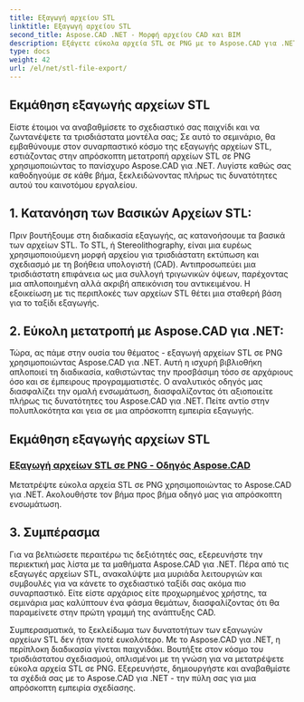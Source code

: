 ```yaml
---
title: Εξαγωγή αρχείου STL
linktitle: Εξαγωγή αρχείου STL
second_title: Aspose.CAD .NET - Μορφή αρχείου CAD και BIM
description: Εξάγετε εύκολα αρχεία STL σε PNG με το Aspose.CAD για .NET. Ο βήμα προς βήμα οδηγός μας εξασφαλίζει απρόσκοπτη ενσωμάτωση. Μάθετε μέσω του Aspose.CAD For .NET tutorials.
type: docs
weight: 42
url: /el/net/stl-file-export/
---
```


## Εκμάθηση εξαγωγής αρχείων STL

Είστε έτοιμοι να αναβαθμίσετε το σχεδιαστικό σας παιχνίδι και να ζωντανέψετε τα τρισδιάστατα μοντέλα σας; Σε αυτό το σεμινάριο, θα εμβαθύνουμε στον συναρπαστικό κόσμο της εξαγωγής αρχείων STL, εστιάζοντας στην απρόσκοπτη μετατροπή αρχείων STL σε PNG χρησιμοποιώντας το πανίσχυρο Aspose.CAD για .NET. Λυγίστε καθώς σας καθοδηγούμε σε κάθε βήμα, ξεκλειδώνοντας πλήρως τις δυνατότητες αυτού του καινοτόμου εργαλείου.

## 1. Κατανόηση των Βασικών Αρχείων STL:

Πριν βουτήξουμε στη διαδικασία εξαγωγής, ας κατανοήσουμε τα βασικά των αρχείων STL. Το STL, ή Stereolithography, είναι μια ευρέως χρησιμοποιούμενη μορφή αρχείου για τρισδιάστατη εκτύπωση και σχεδιασμό με τη βοήθεια υπολογιστή (CAD). Αντιπροσωπεύει μια τρισδιάστατη επιφάνεια ως μια συλλογή τριγωνικών όψεων, παρέχοντας μια απλοποιημένη αλλά ακριβή απεικόνιση του αντικειμένου. Η εξοικείωση με τις περιπλοκές των αρχείων STL θέτει μια σταθερή βάση για το ταξίδι εξαγωγής.

## 2. Εύκολη μετατροπή με Aspose.CAD για .NET:

Τώρα, ας πάμε στην ουσία του θέματος - εξαγωγή αρχείων STL σε PNG χρησιμοποιώντας Aspose.CAD για .NET. Αυτή η ισχυρή βιβλιοθήκη απλοποιεί τη διαδικασία, καθιστώντας την προσβάσιμη τόσο σε αρχάριους όσο και σε έμπειρους προγραμματιστές. Ο αναλυτικός οδηγός μας διασφαλίζει την ομαλή ενσωμάτωση, διασφαλίζοντας ότι αξιοποιείτε πλήρως τις δυνατότητες του Aspose.CAD για .NET. Πείτε αντίο στην πολυπλοκότητα και γεια σε μια απρόσκοπτη εμπειρία εξαγωγής.

## Εκμάθηση εξαγωγής αρχείων STL
### [Εξαγωγή αρχείων STL σε PNG - Οδηγός Aspose.CAD](./exporting-stl-files-to-png/)
Μετατρέψτε εύκολα αρχεία STL σε PNG χρησιμοποιώντας το Aspose.CAD για .NET. Ακολουθήστε τον βήμα προς βήμα οδηγό μας για απρόσκοπτη ενσωμάτωση.

## 3. Συμπέρασμα

Για να βελτιώσετε περαιτέρω τις δεξιότητές σας, εξερευνήστε την περιεκτική μας λίστα με τα μαθήματα Aspose.CAD για .NET. Πέρα από τις εξαγωγές αρχείων STL, ανακαλύψτε μια μυριάδα λειτουργιών και συμβουλές για να κάνετε το σχεδιαστικό ταξίδι σας ακόμα πιο συναρπαστικό. Είτε είστε αρχάριος είτε προχωρημένος χρήστης, τα σεμινάρια μας καλύπτουν ένα φάσμα θεμάτων, διασφαλίζοντας ότι θα παραμείνετε στην πρώτη γραμμή της ανάπτυξης CAD.

Συμπερασματικά, το ξεκλείδωμα των δυνατοτήτων των εξαγωγών αρχείων STL δεν ήταν ποτέ ευκολότερο. Με το Aspose.CAD για .NET, η περίπλοκη διαδικασία γίνεται παιχνιδάκι. Βουτήξτε στον κόσμο του τρισδιάστατου σχεδιασμού, οπλισμένοι με τη γνώση για να μετατρέψετε εύκολα αρχεία STL σε PNG. Εξερευνήστε, δημιουργήστε και αναβαθμίστε τα σχέδιά σας με το Aspose.CAD για .NET - την πύλη σας για μια απρόσκοπτη εμπειρία σχεδίασης.
